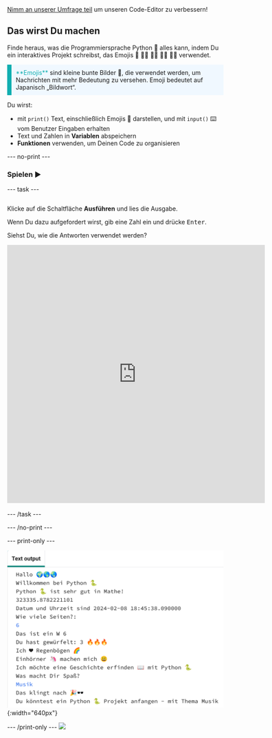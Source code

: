 <div class="c-survey-banner" style="width:100%">
  <a class="c-survey-banner__link" href="https://form.raspberrypi.org/f/code-editor-feedback" target="_blank">Nimm an unserer Umfrage teil</a> um unseren Code-Editor zu verbessern!
</div>

## Das wirst Du machen

Finde heraus, was die Programmiersprache Python 🐍 alles kann, indem Du ein interaktives Projekt schreibst, das Emojis 🙌 🙌🏼 🙌🏽 🙌🏾 🙌🏿 verwendet.

<p style="border-left: solid; border-width:10px; border-color: #0faeb0; background-color: aliceblue; padding: 10px;">
<span style="color: #0faeb0">**Emojis**</span> sind kleine bunte Bilder 🥰, die verwendet werden, um Nachrichten mit mehr Bedeutung zu versehen. Emoji bedeutet auf Japanisch „Bildwort“.
</p>

Du wirst:

+ mit `print()` Text, einschließlich Emojis 🚀 darstellen, und mit `input()` ⌨️ vom Benutzer Eingaben erhalten
+ Text und Zahlen in **Variablen** abspeichern
+ **Funktionen** verwenden, um Deinen Code zu organisieren

--- no-print ---

### Spielen ▶️

--- task ---

<div style="display: flex; flex-wrap: wrap">
<div style="flex-basis: 175px; flex-grow: 1">  

Klicke auf die Schaltfläche **Ausführen** und lies die Ausgabe.

  Wenn Du dazu aufgefordert wirst, gib eine Zahl ein und drücke <kbd>Enter</kbd>. 

Siehst Du, wie die Antworten verwendet werden?

<iframe src="https://editor.raspberrypi.org/en/embed/viewer/hello-world-solution" width="600" height="600" frameborder="0" marginwidth="0" marginheight="0" allowfullscreen>
</iframe>
</div>
</div>

--- /task ---

--- /no-print ---

--- print-only ---

![Abgeschlossenes Projekt mit Beispielcode im Code-Editor](images/showcase_static.png){:width="640px"}

--- /print-only --- ![](http://code.org/api/hour/begin_codeclub_hworld.png)
